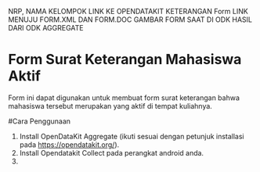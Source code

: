 NRP, NAMA KELOMPOK
LINK KE OPENDATAKIT
KETERANGAN Form
LINK MENUJU FORM.XML DAN FORM.DOC
GAMBAR FORM SAAT DI ODK
HASIL DARI ODK AGGREGATE

# Form Surat Keterangan Mahasiswa Aktif
Form ini dapat digunakan untuk membuat form surat keterangan bahwa 
mahasiswa tersebut merupakan yang aktif di tempat kuliahnya.

#Cara Penggunaan
1. Install OpenDataKit Aggregate (ikuti sesuai dengan petunjuk installasi
pada https://opendatakit.org/).
2. Install Opendatakit Collect pada perangkat android anda.
3. 
